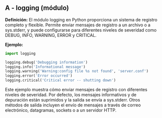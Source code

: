 ## A - logging (módulo)

**Definición:** El módulo logging en Python proporciona un sistema de registro completo y flexible. Permite enviar mensajes de registro a un archivo o a sys.stderr, y puede configurarse para diferentes niveles de severidad como DEBUG, INFO, WARNING, ERROR y CRITICAL.

**Ejemplo:**

```python
import logging

logging.debug('Debugging information')
logging.info('Informational message')
logging.warning('Warning:config file %s not found', 'server.conf')
logging.error('Error occurred')
logging.critical('Critical error -- shutting down')
```

Este ejemplo muestra cómo enviar mensajes de registro con diferentes niveles de severidad. Por defecto, los mensajes informativos y de depuración están suprimidos y la salida se envía a sys.stderr. Otros métodos de salida incluyen el envío de mensajes a través de correo electrónico, datagramas, sockets o a un servidor HTTP.
